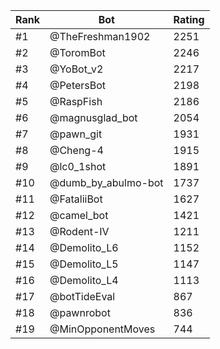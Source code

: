 Rank|Bot|Rating
---|---|---
#1|@TheFreshman1902|2251
#2|@ToromBot|2246
#3|@YoBot_v2|2217
#4|@PetersBot|2198
#5|@RaspFish|2186
#6|@magnusglad_bot|2054
#7|@pawn_git|1931
#8|@Cheng-4|1915
#9|@lc0_1shot|1891
#10|@dumb_by_abulmo-bot|1737
#11|@FataliiBot|1627
#12|@camel_bot|1421
#13|@Rodent-IV|1211
#14|@Demolito_L6|1152
#15|@Demolito_L5|1147
#16|@Demolito_L4|1113
#17|@botTideEval|867
#18|@pawnrobot|836
#19|@MinOpponentMoves|744
